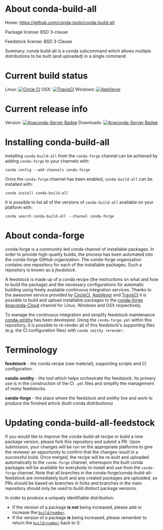 About conda-build-all
=====================

Home: https://github.com/conda-tools/conda-build-all

Package license: BSD 3-clause

Feedstock license: BSD 3-Clause

Summary: conda build-all is a conda subcommand which allows multiple distributions to be built (and uploaded) in a single command



Current build status
====================

Linux: [![Circle CI](https://circleci.com/gh/conda-forge/conda-build-all-feedstock.svg?style=shield)](https://circleci.com/gh/conda-forge/conda-build-all-feedstock)
OSX: [![TravisCI](https://travis-ci.org/conda-forge/conda-build-all-feedstock.svg?branch=master)](https://travis-ci.org/conda-forge/conda-build-all-feedstock)
Windows: [![AppVeyor](https://ci.appveyor.com/api/projects/status/github/conda-forge/conda-build-all-feedstock?svg=True)](https://ci.appveyor.com/project/conda-forge/conda-build-all-feedstock/branch/master)

Current release info
====================
Version: [![Anaconda-Server Badge](https://anaconda.org/conda-forge/conda-build-all/badges/version.svg)](https://anaconda.org/conda-forge/conda-build-all)
Downloads: [![Anaconda-Server Badge](https://anaconda.org/conda-forge/conda-build-all/badges/downloads.svg)](https://anaconda.org/conda-forge/conda-build-all)

Installing conda-build-all
==========================

Installing `conda-build-all` from the `conda-forge` channel can be achieved by adding `conda-forge` to your channels with:

```
conda config --add channels conda-forge
```

Once the `conda-forge` channel has been enabled, `conda-build-all` can be installed with:

```
conda install conda-build-all
```

It is possible to list all of the versions of `conda-build-all` available on your platform with:

```
conda search conda-build-all --channel conda-forge
```


About conda-forge
=================

conda-forge is a community-led conda channel of installable packages.
In order to provide high-quality builds, the process has been automated into the
conda-forge GitHub organization. The conda-forge organization contains one repository
for each of the installable packages. Such a repository is known as a *feedstock*.

A feedstock is made up of a conda recipe (the instructions on what and how to build
the package) and the necessary configurations for automatic building using freely
available continuous integration services. Thanks to the awesome service provided by
[CircleCI](https://circleci.com/), [AppVeyor](http://www.appveyor.com/)
and [TravisCI](https://travis-ci.org/) it is possible to build and upload installable
packages to the [conda-forge](https://anaconda.org/conda-forge)
[Anaconda-Cloud](http://docs.anaconda.org/) channel for Linux, Windows and OSX respectively.

To manage the continuous integration and simplify feedstock maintenance
[conda-smithy](http://github.com/conda-forge/conda-smithy) has been developed.
Using the ``conda-forge.yml`` within this repository, it is possible to re-render all of
this feedstock's supporting files (e.g. the CI configuration files) with ``conda smithy rerender``.


Terminology
===========

**feedstock** - the conda recipe (raw material), supporting scripts and CI configuration.

**conda-smithy** - the tool which helps orchestrate the feedstock.
                   Its primary use is in the construction of the CI ``.yml`` files
                   and simplify the management of *many* feedstocks.

**conda-forge** - the place where the feedstock and smithy live and work to
                  produce the finished article (built conda distributions)


Updating conda-build-all-feedstock
==================================

If you would like to improve the conda-build-all recipe or build a new
package version, please fork this repository and submit a PR. Upon submission,
your changes will be run on the appropriate platforms to give the reviewer an
opportunity to confirm that the changes result in a successful build. Once
merged, the recipe will be re-built and uploaded automatically to the
`conda-forge` channel, whereupon the built conda packages will be available for
everybody to install and use from the `conda-forge` channel.
Note that all branches in the conda-forge/conda-build-all-feedstock are
immediately built and any created packages are uploaded, so PRs should be based
on branches in forks and branches in the main repository should only be used to
build distinct package versions.

In order to produce a uniquely identifiable distribution:
 * If the version of a package **is not** being increased, please add or increase
   the [``build/number``](http://conda.pydata.org/docs/building/meta-yaml.html#build-number-and-string).
 * If the version of a package **is** being increased, please remember to return
   the [``build/number``](http://conda.pydata.org/docs/building/meta-yaml.html#build-number-and-string)
   back to 0.
